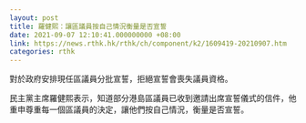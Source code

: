 ```yaml
---
layout: post
title: 羅健熙：讓區議員按自己情況衡量是否宣誓
date: 2021-09-07 12:10:41.000000000 +08:00
link: https://news.rthk.hk/rthk/ch/component/k2/1609419-20210907.htm
categories: rthk
---
```


對於政府安排現任區議員分批宣誓，拒絕宣誓會喪失議員資格。

民主黨主席羅健熙表示，知道部分港島區議員已收到邀請出席宣誓儀式的信件，他重申尊重每一個區議員的決定，讓他們按自己情況，衡量是否宣誓。
